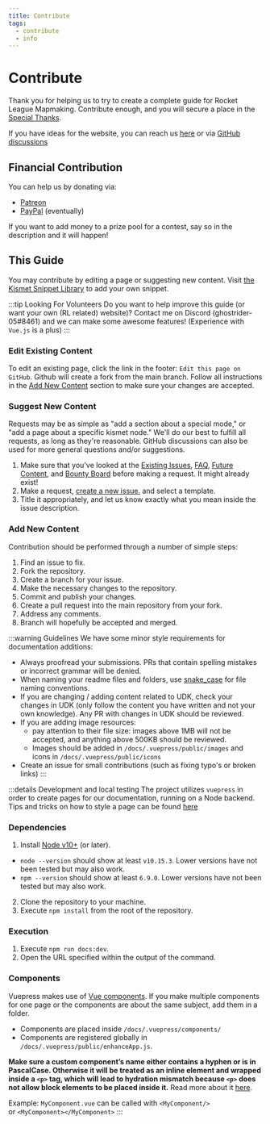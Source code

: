 ```yaml
---
title: Contribute
tags:
  - contribute
  - info
---
```


# Contribute

Thank you for helping us to try to create a complete guide for Rocket League Mapmaking. Contribute enough, and you will secure a place in the [Special Thanks](../more/about.md#special-thanks).

If you have ideas for the website, you can reach us [here](../more/contact.md) or via [GitHub discussions](https://github.com/RocketLeagueMapmaking/RL-docs/discussions)

## Financial Contribution

You can help us by donating via:

- [Patreon](https://www.patreon.com/rocketleaguemapmaking)
- [PayPal]() (eventually)

If you want to add money to a prize pool for a contest, say so in the description and it will happen!

## This Guide

You may contribute by editing a page or suggesting new content. Visit [the Kismet Snippet Library](https://github.com/RocketLeagueMapmaking/Kismet) to add your own snippet.

:::tip Looking For Volunteers
Do you want to help improve this guide (or want your own (RL related) website)? Contact me on Discord (ghostrider-05#8461) and we can make some awesome features! (Experience with `Vue.js` is a plus)
:::

### Edit Existing Content

To edit an existing page, click the link in the footer: `Edit this page on GitHub`. Github will create a fork from the main branch. Follow all instructions in the [Add New Content](./contribute.md#add-new-content) section to make sure your changes are accepted.

### Suggest New Content

Requests may be as simple as "add a section about a special mode," or "add a page about a specific kismet node." We'll do our best to fulfill all requests, as long as they're reasonable. GitHub discussions can also be used for more general questions and/or suggestions.

1. Make sure that you've looked at the [Existing Issues](https://github.com/RocketLeagueMapmaking/RL-docs/issues), [FAQ](../faq.md/), [Future Content](../../more/roadmap.md#upcoming-content), and [Bounty Board](./contribute.md#this-guide) before making a request. It might already exist!
2. Make a request, [create a new issue.](https://github.com/RocketLeagueMapmaking/RL-docs/issues) and select a template.
3. Title it appropriately, and let us know exactly what you mean inside the issue description.

### Add New Content

Contribution should be performed through a number of simple steps:

1. Find an issue to fix.
2. Fork the repository.
3. Create a branch for your issue.
4. Make the necessary changes to the repository.
5. Commit and publish your changes.
6. Create a pull request into the main repository from your fork.
7. Address any comments.
8. Branch will hopefully be accepted and merged.

:::warning Guidelines
We have some minor style requirements for documentation additions:

- Always proofread your submissions. PRs that contain spelling mistakes or incorrect grammar will be denied.
- When naming your readme files and folders, use [snake_case](https://en.wikipedia.org/wiki/Snake_case) for file naming conventions.
- If you are changing / adding content related to UDK, check your changes in UDK (only follow the content you have written and not your own knowledge). Any PR with changes in UDK should be reviewed.
- If you are adding image resources:
  - pay attention to their file size: images above 1MB will not be accepted, and anything above 500KB should be reviewed.
  - Images should be added in `/docs/.vuepress/public/images` and icons in `/docs/.vuepress/public/icons`
- Create an issue for small contributions (such as fixing typo's or broken links)
:::

:::details Development and local testing
The project utilizes `vuepress` in order to create pages for our documentation, running on a Node backend.
Tips and tricks on how to style a page can be found [here](../assets.md)

### Dependencies

1. Install [Node v10+](https://docs.npmjs.com/downloading-and-installing-node-js-and-npm) (or later).

- `node --version` should show at least `v10.15.3`. Lower versions have not been tested but may also work.
- `npm --version` should show at least `6.9.0`. Lower versions have not been tested but may also work.

2. Clone the repository to your machine.
3. Execute `npm install` from the root of the repository.

### Execution

1. Execute `npm run docs:dev`.
2. Open the URL specified within the output of the command.

### Components

Vuepress makes use of [Vue components](https://vuepress.vuejs.org/guide/using-vue.html#using-components). If you make multiple components for one page or the components are about the same subject, add them in a folder.

- Components are placed inside `/docs/.vuepress/components/`
- Components are registered globally in `/docs/.vuepress/public/enhanceApp.js`.

**Make sure a custom component’s name either contains a hyphen or is in PascalCase. Otherwise it will be treated as an inline element and wrapped inside a `<p>` tag, which will lead to hydration mismatch because `<p>` does not allow block elements to be placed inside it.** Read more about it [here](https://vuejs.org/v2/guide/components-registration.html#Component-Names).

Example: `MyComponent.vue` can be called with `<MyComponent/>`\
or `<MyComponent></MyComponent>`
:::
